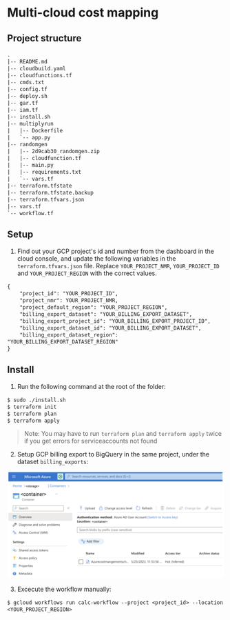 # Multi-cloud cost mapping


## Project structure
```
.
|-- README.md
|-- cloudbuild.yaml
|-- cloudfunctions.tf
|-- cmds.txt
|-- config.tf
|-- deploy.sh
|-- gar.tf
|-- iam.tf
|-- install.sh
|-- multiplyrun
|   |-- Dockerfile
|   `-- app.py
|-- randomgen
|   |-- 2d9cab30_randomgen.zip
|   |-- cloudfunction.tf
|   |-- main.py
|   |-- requirements.txt
|   `-- vars.tf
|-- terraform.tfstate
|-- terraform.tfstate.backup
|-- terraform.tfvars.json
|-- vars.tf
`-- workflow.tf

```


## Setup

1. Find out your GCP project's id and number from the dashboard in the cloud console, and update the following variables in the `terraform.tfvars.json` file. Replace `YOUR_PROJECT_NMR`, `YOUR_PROJECT_ID` and `YOUR_PROJECT_REGION` with the correct values. 


```shell
{
    "project_id": "YOUR_PROJECT_ID",
    "project_nmr": YOUR_PROJECT_NMR,
    "project_default_region": "YOUR_PROJECT_REGION",
    "billing_export_dataset": "YOUR_BILLING_EXPORT_DATASET",
    "billing_export_project_id": "YOUR_BILLING_EXPORT_PROJECT_ID",
    "billing_export_dataset_id": "YOUR_BILLING_EXPORT_DATASET",
    "billing_export_dataset_region": "YOUR_BILLING_EXPORT_DATASET_REGION"
}
```

## Install

1. Run the following command at the root of the folder:
```shell 
$ sudo ./install.sh
$ terraform init
$ terraform plan
$ terraform apply
```

> Note: You may have to run `terraform plan` and `terraform apply` twice if you get errors for serviceaccounts not found

2. Setup GCP billing export to BigQuery in the same project, under the dataset `billing_exports`:

![](imgs/3.png)

3. Excecute the workflow manually:

```shell
$ gcloud workflows run calc-workflow --project <project_id> --location <YOUR_PROJECT_REGION>
```